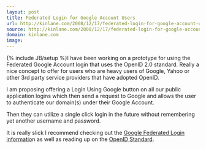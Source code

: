 ```yaml
---
layout: post
title: Federated Login for Google Account Users
url: http://kinlane.com/2008/12/17/federated-login-for-google-account-users/
source: http://kinlane.com/2008/12/17/federated-login-for-google-account-users/
domain: kinlane.com
image: 
---
```

{% include JB/setup %}I have been working on a prototype for using the Federated Google Account login that uses the OpenID 2.0 standard.  Really a nice concept to offer for users who are heavy users of Google, Yahoo or other 3rd party service providers that have adopted OpenID.<p></p>
I am proposing offering a Login Using Google button on all our public application logins which then send a request to Google and allows the user to authenticate our domain(s) under their Google Account.<p></p>
Then they can utilize a single click login in the future without remembering yet another username and password.<p></p>
It is really slick I recommend checking out the <a href="Google Checkout - Prototype (Developer)">Google Federated Login informatio</a>n as well as reading up on the <a href="http://openid.net/">OpenID Standard</a>.